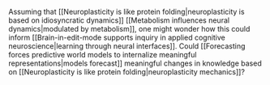 Assuming that [[Neuroplasticity is like protein folding|neuroplasticity is based on idiosyncratic dynamics]] [[Metabolism influences neural dynamics|modulated by metabolism]], one might wonder how this could inform [[Brain-in-edit-mode supports inquiry in applied cognitive neuroscience|learning through neural interfaces]]. Could [[Forecasting forces predictive world models to internalize meaningful representations|models forecast]] meaningful changes in knowledge based on [[Neuroplasticity is like protein folding|neuroplasticity mechanics]]?